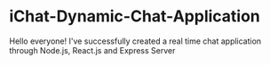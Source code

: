 # iChat-Dynamic-Chat-Application
Hello everyone! I've successfully created a real time chat application through Node.js, React.js and Express Server
